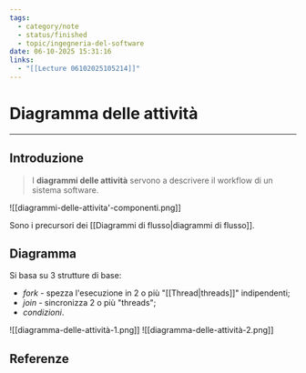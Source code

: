 ```yaml
---
tags:
  - category/note
  - status/finished
  - topic/ingegneria-del-software
date: 06-10-2025 15:31:16
links:
  - "[[Lecture 06102025105214]]"
---
```

# Diagramma delle attività
---
## Introduzione
> I **diagrammi delle attività** servono a descrivere il workflow di un sistema software.

![[diagrammi-delle-attivita'-componenti.png]]

Sono i precursori dei [[Diagrammi di flusso|diagrammi di flusso]].

## Diagramma
Si basa su 3 strutture di base:
- _fork_ - spezza l'esecuzione in 2 o più "[[Thread|threads]]" indipendenti;
- _join_ - sincronizza 2 o più "threads";
- _condizioni_.

![[diagramma-delle-attività-1.png]]
![[diagramma-delle-attività-2.png]]

## Referenze
